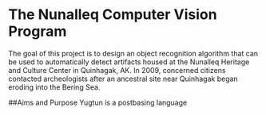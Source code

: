# The Nunalleq Computer Vision Program 
The goal of this project is to design an object recognition algorithm that can be used to automatically detect artifacts housed at the Nunalleq Heritage and Culture Center in Quinhagak, AK. In 2009, concerned citizens contacted archeologists after an ancestral site near Quinhagak began eroding into the Bering Sea. 

##Aims and Purpose
Yugtun is a postbasing language 
